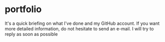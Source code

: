 # portfolio
It's a quick briefing on what I've done and my GitHub account. If you want more detailed information, do not hesitate to send an e-mail.  I will try to reply as soon as possible
